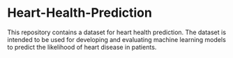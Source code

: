 # Heart-Health-Prediction
This repository contains a dataset for heart health prediction. The dataset is intended to be used for developing and evaluating machine learning models to predict the likelihood of heart disease in patients.
